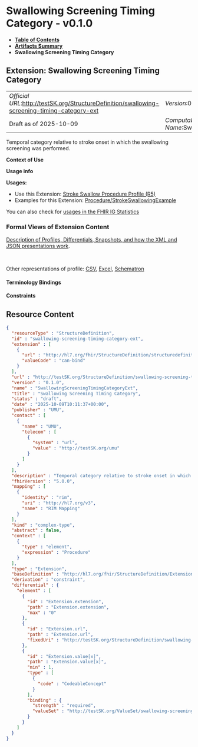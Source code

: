 # Swallowing Screening Timing Category - v0.1.0

* [**Table of Contents**](toc.md)
* [**Artifacts Summary**](artifacts.md)
* **Swallowing Screening Timing Category**

## Extension: Swallowing Screening Timing Category 

| | |
| :--- | :--- |
| *Official URL*:http://testSK.org/StructureDefinition/swallowing-screening-timing-category-ext | *Version*:0.1.0 |
| Draft as of 2025-10-09 | *Computable Name*:SwallowingScreeningTimingCategoryExt |

Temporal category relative to stroke onset in which the swallowing screening was performed.

**Context of Use**

**Usage info**

**Usages:**

* Use this Extension: [Stroke Swallow Procedure Profile (R5)](StructureDefinition-stroke-swallow-procedure-profile.md)
* Examples for this Extension: [Procedure/StrokeSwallowingExample](Procedure-StrokeSwallowingExample.md)

You can also check for [usages in the FHIR IG Statistics](https://packages2.fhir.org/xig/SKtestIG|current/StructureDefinition/swallowing-screening-timing-category-ext)

### Formal Views of Extension Content

 [Description of Profiles, Differentials, Snapshots, and how the XML and JSON presentations work](http://build.fhir.org/ig/FHIR/ig-guidance/readingIgs.html#structure-definitions). 

 

Other representations of profile: [CSV](StructureDefinition-swallowing-screening-timing-category-ext.csv), [Excel](StructureDefinition-swallowing-screening-timing-category-ext.xlsx), [Schematron](StructureDefinition-swallowing-screening-timing-category-ext.sch) 

#### Terminology Bindings

#### Constraints



## Resource Content

```json
{
  "resourceType" : "StructureDefinition",
  "id" : "swallowing-screening-timing-category-ext",
  "extension" : [
    {
      "url" : "http://hl7.org/fhir/StructureDefinition/structuredefinition-type-characteristics",
      "valueCode" : "can-bind"
    }
  ],
  "url" : "http://testSK.org/StructureDefinition/swallowing-screening-timing-category-ext",
  "version" : "0.1.0",
  "name" : "SwallowingScreeningTimingCategoryExt",
  "title" : "Swallowing Screening Timing Category",
  "status" : "draft",
  "date" : "2025-10-09T10:11:37+00:00",
  "publisher" : "UMU",
  "contact" : [
    {
      "name" : "UMU",
      "telecom" : [
        {
          "system" : "url",
          "value" : "http://testSK.org/umu"
        }
      ]
    }
  ],
  "description" : "Temporal category relative to stroke onset in which the swallowing screening was performed.",
  "fhirVersion" : "5.0.0",
  "mapping" : [
    {
      "identity" : "rim",
      "uri" : "http://hl7.org/v3",
      "name" : "RIM Mapping"
    }
  ],
  "kind" : "complex-type",
  "abstract" : false,
  "context" : [
    {
      "type" : "element",
      "expression" : "Procedure"
    }
  ],
  "type" : "Extension",
  "baseDefinition" : "http://hl7.org/fhir/StructureDefinition/Extension",
  "derivation" : "constraint",
  "differential" : {
    "element" : [
      {
        "id" : "Extension.extension",
        "path" : "Extension.extension",
        "max" : "0"
      },
      {
        "id" : "Extension.url",
        "path" : "Extension.url",
        "fixedUri" : "http://testSK.org/StructureDefinition/swallowing-screening-timing-category-ext"
      },
      {
        "id" : "Extension.value[x]",
        "path" : "Extension.value[x]",
        "min" : 1,
        "type" : [
          {
            "code" : "CodeableConcept"
          }
        ],
        "binding" : {
          "strength" : "required",
          "valueSet" : "http://testSK.org/ValueSet/swallowing-screening-timing-category-vs"
        }
      }
    ]
  }
}

```
